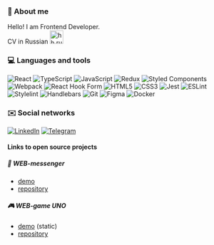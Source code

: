 ### :woman: About me
Hello! I am Frontend Developer.\
CV in Russian <a href="https://hh.ru/applicant/resumes/view?resume=304855afff0b4c45020039ed1f33787770615a"><img src="https://cs12.pikabu.ru/post_img/2021/05/05/8/og_og_1620221808258326152.jpg" alt="hh.ru" title="link" width="30"/></a>


### :computer: Languages and tools

![React](https://img.shields.io/badge/react-%2320232a.svg?style=for-the-badge&logo=react&logoColor=%2361DAFB)
![TypeScript](https://img.shields.io/badge/typescript-%23007ACC.svg?style=for-the-badge&logo=typescript&logoColor=white)
![JavaScript](https://img.shields.io/badge/javascript-%23323330.svg?style=for-the-badge&logo=javascript&logoColor=%23F7DF1E)
![Redux](https://img.shields.io/badge/redux-%23593d88.svg?style=for-the-badge&logo=redux&logoColor=white)
![Styled Components](https://img.shields.io/badge/styled--components-DB7093?style=for-the-badge&logo=styled-components&logoColor=white)
![Webpack](https://img.shields.io/badge/webpack-%238DD6F9.svg?style=for-the-badge&logo=webpack&logoColor=black)
![React Hook Form](https://img.shields.io/badge/React%20Hook%20Form-%23EC5990.svg?style=for-the-badge&logo=reacthookform&logoColor=white)
![HTML5](https://img.shields.io/badge/html5-%23E34F26.svg?style=for-the-badge&logo=html5&logoColor=white)
![CSS3](https://img.shields.io/badge/css3-%231572B6.svg?style=for-the-badge&logo=css3&logoColor=white)
![Jest](https://img.shields.io/badge/Jest-323330?style=for-the-badge&logo=Jest&logoColor=white)
![ESLint](https://img.shields.io/badge/eslint-3A33D1?style=for-the-badge&logo=eslint&logoColor=white)
![Stylelint](https://img.shields.io/badge/stylelint-000?style=for-the-badge&logo=stylelint&logoColor=white)
![Handlebars](https://img.shields.io/badge/Handlebars.js-f0772b?style=for-the-badge&logo=handlebarsdotjs&logoColor=black)
![Git](https://img.shields.io/badge/git-%23F05033.svg?style=for-the-badge&logo=git&logoColor=white)
![Figma](https://img.shields.io/badge/figma-%23F24E1E.svg?style=for-the-badge&logo=figma&logoColor=white)
![Docker](https://img.shields.io/badge/docker-%230db7ed.svg?style=for-the-badge&logo=docker&logoColor=white)

### :envelope: Social networks

[![LinkedIn](https://img.shields.io/badge/linkedin-%230077B5.svg?style=for-the-badge&logo=linkedin&logoColor=white)](https://www.linkedin.com/in/dubogay-ekaterina/)
[![Telegram](https://img.shields.io/badge/Telegram-2CA5E0?style=for-the-badge&logo=telegram&logoColor=white)](https://t.me/catalinadevolg)

#### Links to open source projects
##### :iphone: WEB-messenger
- [demo](https://ya-practicum-messenger.onrender.com/)
- [repository](https://github.com/Catalinadevolg/middle.messenger.praktikum.yandex)
##### :video_game: WEB-game UNO
- [demo](https://uno-client-iota.vercel.app/) (static)
- [repository](https://github.com/Catalinadevolg/UNO-game/tree/main)
